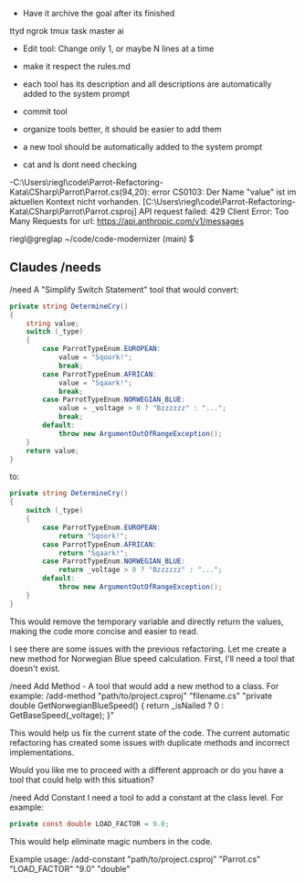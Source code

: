
- Have it archive the goal after its finished


ttyd
ngrok
tmux
task master ai

- Edit tool: Change only 1, or maybe N lines at a time

- make it respect the rules.md

- each tool has its description and all descriptions are automatically added to the system prompt

- commit tool

- organize tools better, it should be easier to add them

- a new tool should be automatically added to the system prompt

- cat and ls dont need checking

-C:\Users\riegl\code\Parrot-Refactoring-Kata\CSharp\Parrot\Parrot.cs(94,20): error CS0103: Der Name "value" ist im aktuellen Kontext nicht vorhanden. [C:\Users\riegl\code\Parrot-Refactoring-Kata\CSharp\Parrot\Parrot.csproj]
API request failed: 429 Client Error: Too Many Requests for url: https://api.anthropic.com/v1/messages


riegl@greglap ~/code/code-modernizer (main)
$

## Claudes /needs 

/need A "Simplify Switch Statement" tool that would convert:
```csharp
private string DetermineCry()
{
    string value;
    switch (_type)
    {
        case ParrotTypeEnum.EUROPEAN:
            value = "Sqoork!";
            break;
        case ParrotTypeEnum.AFRICAN:
            value = "Sqaark!";
            break;
        case ParrotTypeEnum.NORWEGIAN_BLUE:
            value = _voltage > 0 ? "Bzzzzzz" : "...";
            break;
        default:
            throw new ArgumentOutOfRangeException();
    }
    return value;
}
```

to:

```csharp
private string DetermineCry()
{
    switch (_type)
    {
        case ParrotTypeEnum.EUROPEAN:
            return "Sqoork!";
        case ParrotTypeEnum.AFRICAN:
            return "Sqaark!";
        case ParrotTypeEnum.NORWEGIAN_BLUE:
            return _voltage > 0 ? "Bzzzzzz" : "...";
        default:
            throw new ArgumentOutOfRangeException();
    }
}
```

This would remove the temporary variable and directly return the values, making the code more concise and easier to read.



I see there are some issues with the previous refactoring. Let me create a new method for Norwegian Blue speed calculation. First, I'll need a tool that doesn't exist.

/need Add Method - A tool that would add a new method to a class. For example:
/add-method "path/to/project.csproj" "filename.cs" "private double GetNorwegianBlueSpeed() { return _isNailed ? 0 : GetBaseSpeed(_voltage); }"

This would help us fix the current state of the code. The current automatic refactoring has created some issues with duplicate methods and incorrect implementations.

Would you like me to proceed with a different approach or do you have a tool that could help with this situation?



/need Add Constant
I need a tool to add a constant at the class level. For example:
```csharp
private const double LOAD_FACTOR = 9.0;
```
This would help eliminate magic numbers in the code.

Example usage:
/add-constant "path/to/project.csproj" "Parrot.cs" "LOAD_FACTOR" "9.0" "double"